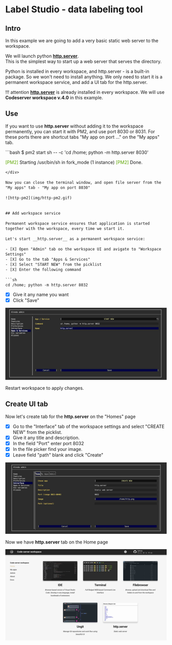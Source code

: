 # Label Studio - data labeling tool

## Intro

In this example we are going to add a very basic static web server to the workspace.  

We will launch python [__http.server__](https://docs.python.org/3/library/http.server.html).  
This is the simplest way to start up a web server that serves the directory.  

Python is installed in every workspace, and http.server - is a built-in package. So we won't need to install anything. 
We only need to start it is a permanent workspace service, and add a UI tab for the http.server.  

!!! attention
    [__http.server__](https://docs.python.org/3/library/http.server.html) is already installed in every workspace. We will use __Codeserver workspace v.4.0__ in this example.  


## Use

If you want to use __http.server__ without adding it to the workspace permanently, you can start it with PM2, and use port 8030 or 8031. 
For these ports there are shortcut tabs "My app on port ..." on the "My apps" tab.  

<div class="termy">
```bash
$ pm2 start sh -- -c 'cd /home; python -m http.server 8030'

<font color="#5EA702">[PM2]</font> Starting /usr/bin/sh in fork_mode (1 instance)
<font color="#5EA702">[PM2]</font> Done.
```
</div>

Now you can close the terminal window, and open file server from the "My apps" tab - "My app on port 8030" 

![http-pm2](img/http-pm2.gif)


## Add workspace service 

Permanent workspace service ensures that application is started together with the workspace, every time we start it.  

Let's start __http.server__ as a permanent workspace service: 

- [X] Open "Admin" tab oo the workspace UI and avigate to "Workspace Settings" 
- [X] Go to the tab "Apps & Services"
- [X] Select "START NEW" from the picklist 
- [X] Enter the following command 

```sh
cd /home; python -m http.server 8032
```

- [X] Give it any name you want 
- [X] Click "Save"

![http-start](img/http-server-start.jpg)

Restart workspace to apply changes.


## Create UI tab

Now let's create tab for the __http.server__ on the "Homes" page  

- [X] Go to the "Interface" tab of the workspace settings and select "CREATE NEW" from the picklist.   
- [X] Give it any title and description. 
- [X] In the field "Port" enter port 8032 
- [X] In the file picker find your image.   
- [X] Leave field "path" blank and click "Create"

![http-ui](img/http-ui.jpg)

Now we have __http.server__ tab on the Home page 

![http-home](img/http-home.jpg)